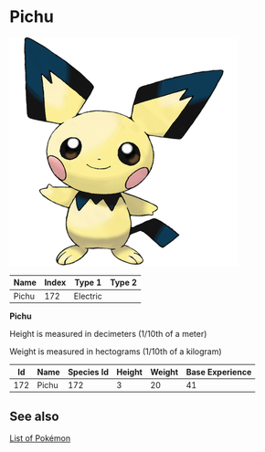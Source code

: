 # Pichu


![Pichu](images/172.png)

| **Name** | **Index** | **Type 1** | **Type 2** |
|----|----|----|----|
| Pichu | 172 | Electric  |  |

**Pichu** 


Height is measured in decimeters (1/10th of a meter)

Weight is measured in hectograms (1/10th of a kilogram)

| **Id** | **Name** | **Species Id** | **Height** | **Weight** | **Base Experience** |
|--------|----------|----------------|------------|------------|---------------------|
| 172 | Pichu | 172 | 3 | 20 | 41 |


## See also

[List of Pokémon](../pokemon.md)

